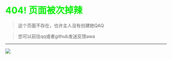 # **<font color=gree>404! 页面被次掉辣</font>**
>这个页面不存在，也许主人没有创建她QAQ

>您可以前往qq或者github发送反馈awa

---

![](https://img2.imgtp.com/2024/03/16/R0LKLpt9.png)